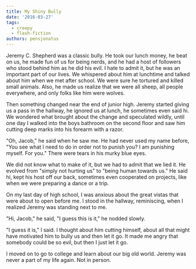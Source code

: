 ```yaml
---
title: My Shiny Bully
date: '2016-03-27'
tags:
  - creepy
  - flash-fiction
authors: pensjonatus
---
```


Jeremy C. Shepherd was a classic bully. He took our lunch money, he beat on us,
he made fun of us for being nerds, and he had a host of followers who stood
behind him as he did his evil. I hate to admit it, but he was an important part
of our lives. We whispered about him at lunchtime and talked about him when we
met after school. We were sure he tortured and killed small animals. Also, he
made us realize that we were all sheep, all people everywhere, and only folks
like him were wolves.

<!-- truncate -->

Then something changed near the end of junior high. Jeremy started giving us a
pass in the hallway, he ignored us at lunch, he sometimes even said hi. We
wondered what brought about the change and speculated wildly, until one day I
walked into the boys bathroom on the second floor and saw him cutting deep marks
into his forearm with a razor.

"Oh, Jacob," he said when he saw me. He had never used my name before, "You see
what I need to do in order not to punish you? I am punishing myself. For you."
There were tears in his murky blue eyes.

We did not know what to make of it, but we had to admit that we lied it. He
evolved from "simply not hurting us" to "being human towards us." He said hi,
kept his host off our back, sometimes even cooperated on projects, like when we
were preparing a dance or a trip.

On my last day of high school, I was anxious about the great vistas that were
about to open before me. I stood in the hallway, reminiscing, when I realized
Jeremy was standing next to me.

"Hi, Jacob," he said, "I guess this is it," he nodded slowly.

"I guess it is," I said. I thought about him cutting himself, about all that
might have motivated him to bully us and then let it go. It made me angry that
somebody could be so evil, but then I just let it go.

I moved on to go to college and learn about our big old world. Jeremy was never
a part of my life again. Not in person.

